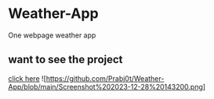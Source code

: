 # Weather-App
One webpage weather app 

## want to see the project
[click here](https://my-weatherappli.netlify.app/)
![https://github.com/Prabj0t/Weather-App/blob/main/Screenshot%202023-12-28%20143200.png]
